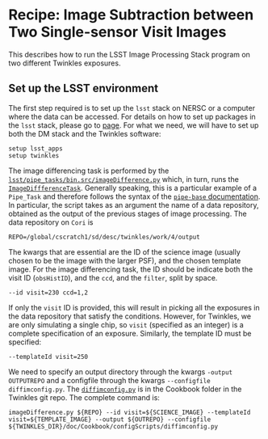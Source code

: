 # Recipe: Image Subtraction between Two Single-sensor Visit Images

This describes how to run the LSST Image Processing Stack program on two different Twinkles exposures. 

## Set up the LSST environment
The first step required is to set up the `lsst` stack on NERSC or a computer where the data can be accessed. For details on how to set up packages in the `lsst` stack, please go to [page](here). For what we need, we will have to set up both the DM stack and the Twinkles software:
```
setup lsst_apps
setup twinkles
```

The image differencing task is performed by the [`lsst/pipe_tasks/bin.src/imageDifference.py`](https://github.com/lsst/pipe_tasks/blob/master/bin.src/imageDifference.py) which, in turn, runs the [`ImageDiffferenceTask`](https://github.com/lsst/pipe_tasks/blob/master/python/lsst/pipe/tasks/imageDifference.py#L48). Generally speaking, this is a particular example of a `Pipe_Task` and therefore follows the syntax of the [`pipe-base` documentation](https://lsst-web.ncsa.illinois.edu/doxygen/x_masterDoxyDoc/pipe_base.html). In particular, the script takes as an argument the name of a data repository, obtained as the output of the previous stages of image processing. The data repository on `Cori` is
```
REPO=/global/cscratch1/sd/desc/twinkles/work/4/output
```
The kwargs that are essential are the ID of the science image (usually chosen to be the image with the larger PSF), and the chosen template image. For the image differencing task, the ID should be indicate both the visit ID (`obsHistID`), and the `ccd`, and the `filter`, split by space.
```
--id visit=230 ccd=1,2
```
If only the `visit` ID is provided, this will result in picking all the exposures in the data repository that satisfy the conditions. However, for Twinkles, we are only simulating a single chip, so `visit` (specified as an integer) is a complete specification of an exposure. Similarly, the template ID must be specified:
```
--templateId visit=250
```
We need to specify an output directory through the kwargs  `-output OUTPUTREPO` and a configfile through
the kwargs `--configfile diffimconfig.py`.  The [`diffimconfig.py`](configScripts/diffimconfig.py) is in the Cookbook folder in the Twinkles git repo. The complete command is:

```
imageDifference.py ${REPO} --id visit=${SCIENCE_IMAGE} --templateId visit=${TEMPLATE_IMAGE} --output ${OUTREPO} --configfile ${TWINKLES_DIR}/doc/Cookbook/configScripts/diffimconfig.py
```

 

